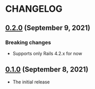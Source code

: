 # CHANGELOG

## [0.2.0](https://github.com/yasaichi/actionpack-per_form_csrf_tokens/releases/tag/v0.2.0) (September 9, 2021)

### Breaking changes

- Supports only Rails 4.2.x for now

## [0.1.0](https://github.com/yasaichi/actionpack-per_form_csrf_tokens/releases/tag/v0.1.0) (September 8, 2021)

- The initial release
